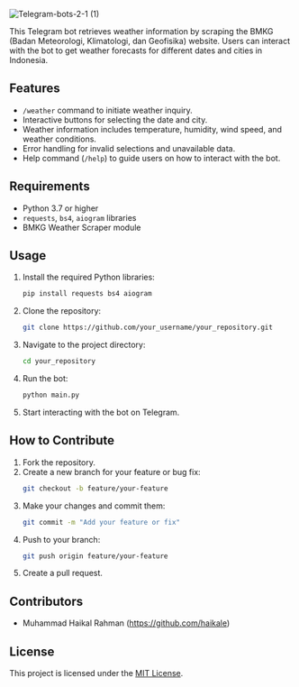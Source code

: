 ![Telegram-bots-2-1 (1)](https://github.com/HaikalE/Bot-Telegram-Scrapping-BMKG-Web-Weather-Information/assets/89823572/ff63b9b4-81a2-4e56-b766-81af258a702a)

This Telegram bot retrieves weather information by scraping the BMKG (Badan Meteorologi, Klimatologi, dan Geofisika) website. Users can interact with the bot to get weather forecasts for different dates and cities in Indonesia.

## Features
- `/weather` command to initiate weather inquiry.
- Interactive buttons for selecting the date and city.
- Weather information includes temperature, humidity, wind speed, and weather conditions.
- Error handling for invalid selections and unavailable data.
- Help command (`/help`) to guide users on how to interact with the bot.

## Requirements
- Python 3.7 or higher
- `requests`, `bs4`, `aiogram` libraries
- BMKG Weather Scraper module

## Usage
1. Install the required Python libraries:
    ```bash
    pip install requests bs4 aiogram
    ```

2. Clone the repository:
    ```bash
    git clone https://github.com/your_username/your_repository.git
    ```

3. Navigate to the project directory:
    ```bash
    cd your_repository
    ```

4. Run the bot:
    ```bash
    python main.py
    ```

5. Start interacting with the bot on Telegram.

## How to Contribute
1. Fork the repository.
2. Create a new branch for your feature or bug fix:
    ```bash
    git checkout -b feature/your-feature
    ```
3. Make your changes and commit them:
    ```bash
    git commit -m "Add your feature or fix"
    ```
4. Push to your branch:
    ```bash
    git push origin feature/your-feature
    ```
5. Create a pull request.

## Contributors
- Muhammad Haikal Rahman (https://github.com/haikale)

## License
This project is licensed under the [MIT License](https://opensource.org/licenses/MIT).
